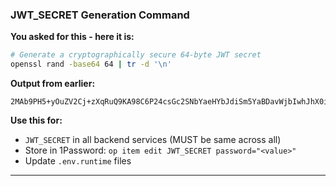 ### JWT_SECRET Generation Command

**You asked for this - here it is:**

```bash
# Generate a cryptographically secure 64-byte JWT secret
openssl rand -base64 64 | tr -d '\n'
```

**Output from earlier:**

```
2MAb9PH5+yOuZV2Cj+zXqRuQ9KA98C6P24csGc2SNbYaeHYbJdiSm5YaBDavWjbIwhJhX0iccZgrmK4h3tnIEg==
```

**Use this for:**

- `JWT_SECRET` in all backend services (MUST be same across all)
- Store in 1Password: `op item edit JWT_SECRET password="<value>"`
- Update `.env.runtime` files

---
